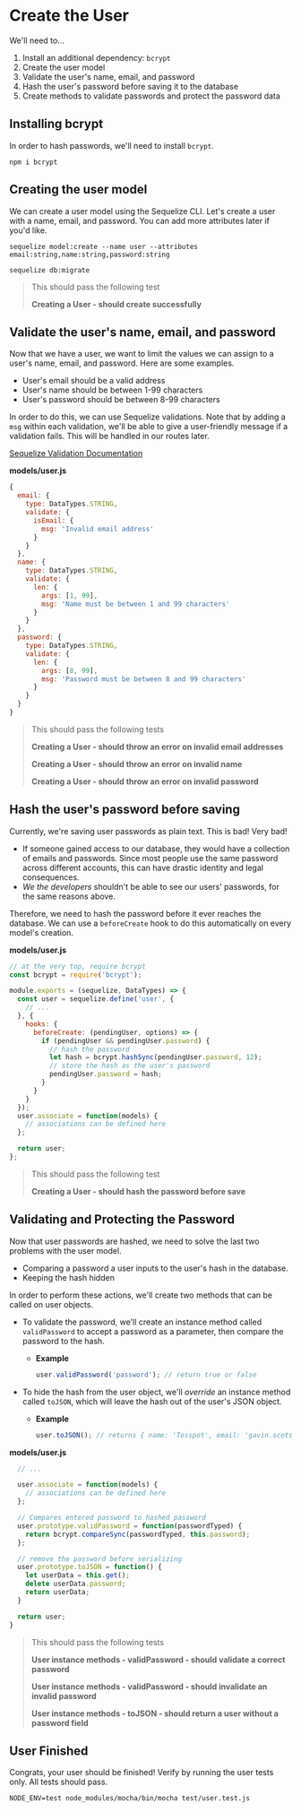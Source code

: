 # Create the User

We'll need to...

1. Install an additional dependency: `bcrypt`
2. Create the user model
3. Validate the user's name, email, and password
4. Hash the user's password before saving it to the database
5. Create methods to validate passwords and protect the password data

## Installing bcrypt

In order to hash passwords, we'll need to install `bcrypt`.

```text
npm i bcrypt
```

## Creating the user model

We can create a user model using the Sequelize CLI. Let's create a user with a name, email, and password. You can add more attributes later if you'd like.

```text
sequelize model:create --name user --attributes email:string,name:string,password:string

sequelize db:migrate
```

> This should pass the following test
>
> **Creating a User - should create successfully**

## Validate the user's name, email, and password

Now that we have a user, we want to limit the values we can assign to a user's name, email, and password. Here are some examples.

* User's email should be a valid address
* User's name should be between 1-99 characters
* User's password should be between 8-99 characters

In order to do this, we can use Sequelize validations. Note that by adding a `msg` within each validation, we'll be able to give a user-friendly message if a validation fails. This will be handled in our routes later.

[Sequelize Validation Documentation](https://sequelize.org/v5/manual/models-definition.html)

**models/user.js**

```javascript
{
  email: {
    type: DataTypes.STRING,
    validate: {
      isEmail: {
        msg: 'Invalid email address'
      }
    }
  },
  name: {
    type: DataTypes.STRING,
    validate: {
      len: {
        args: [1, 99],
        msg: 'Name must be between 1 and 99 characters'
      }
    }
  },
  password: {
    type: DataTypes.STRING,
    validate: {
      len: {
        args: [8, 99],
        msg: 'Password must be between 8 and 99 characters'
      }
    }
  }
}
```

> This should pass the following tests
>
> **Creating a User - should throw an error on invalid email addresses**
>
> **Creating a User - should throw an error on invalid name**
>
> **Creating a User - should throw an error on invalid password**

## Hash the user's password before saving

Currently, we're saving user passwords as plain text. This is bad! Very bad!

* If someone gained access to our database, they would have a collection of emails and passwords. Since most people use the same password across different accounts, this can have drastic identity and legal consequences.
* _We the developers_ shouldn't be able to see our users' passwords, for the same reasons above.

Therefore, we need to hash the password before it ever reaches the database. We can use a `beforeCreate` hook to do this automatically on every model's creation.

**models/user.js**

```javascript
// at the very top, require bcrypt
const bcrypt = require('bcrypt');

module.exports = (sequelize, DataTypes) => {
  const user = sequelize.define('user', {
    // ...
  }, {
    hooks: {
      beforeCreate: (pendingUser, options) => {
        if (pendingUser && pendingUser.password) {
          // hash the password
          let hash = bcrypt.hashSync(pendingUser.password, 12);
          // store the hash as the user's password
          pendingUser.password = hash;
        }
      }
    }
  });
  user.associate = function(models) {
    // associations can be defined here
  };

  return user;
};
```

> This should pass the following test
>
> **Creating a User - should hash the password before save**

## Validating and Protecting the Password

Now that user passwords are hashed, we need to solve the last two problems with the user model.

* Comparing a password a user inputs to the user's hash in the database.
* Keeping the hash hidden

In order to perform these actions, we'll create two methods that can be called on user objects.

* To validate the password, we'll create an instance method called `validPassword` to accept a password as a parameter, then compare the password to the hash.
  * **Example**

    ```javascript
    user.validPassword('password'); // return true or false
    ```
* To hide the hash from the user object, we'll _override_ an instance method called `toJSON`, which will leave the hash out of the user's JSON object.
  * **Example**

    ```javascript
    user.toJSON(); // returns { name: 'Tosspot', email: 'gavin.scotsman@ga.co' }
    ```

**models/user.js**

```javascript
  // ...

  user.associate = function(models) {
    // associations can be defined here
  };

  // Compares entered password to hashed password
  user.prototype.validPassword = function(passwordTyped) {
    return bcrypt.compareSync(passwordTyped, this.password);
  };

  // remove the password before serializing
  user.prototype.toJSON = function() {
    let userData = this.get();
    delete userData.password;
    return userData;
  }

  return user;
}
```

> This should pass the following tests
>
> **User instance methods - validPassword - should validate a correct password**
>
> **User instance methods - validPassword - should invalidate an invalid password**
>
> **User instance methods - toJSON - should return a user without a password field**

## User Finished

Congrats, your user should be finished! Verify by running the user tests only. All tests should pass.

```text
NODE_ENV=test node_modules/mocha/bin/mocha test/user.test.js
```

